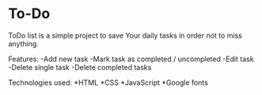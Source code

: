 # To-Do
ToDo list is a simple project to save Your daily tasks in order not to miss anything.

Features:
-Add new task
-Mark task as completed / uncompleted
-Edit task
-Delete single task
-Delete completed tasks

Technologies used:
*HTML
*CSS
*JavaScript
*Google fonts
